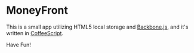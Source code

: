 MoneyFront
==========

This is a small app utilizing HTML5 local storage and [Backbone.js](http://backbonejs.org/), and it's written in [CoffeeScript](http://coffeescript.org/).

Have Fun!
